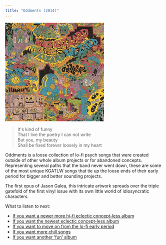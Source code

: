 ```yaml
---
title: "Oddments (2014)"
---
```


![album cover of Oddments](./cover.jpg)

> It's kind of funny  
> That I live the poetry I can not write  
> But you, my beauty  
> Shall be fixed forever loosely in my heart

Oddments is a loose collection of lo-fi psych songs that were created outside of other whole album projects or for abandoned concepts. Representing several paths that the band never went down, these are some of the most unique KGATLW songs that tie up the loose ends of their early period for bigger and better sounding projects.

The first opus of Jason Galea, this intricate artwork spreads over the triple gatefold of the first vinyl issue with its own little world of idiosyncratic characters.

What to listen to next:

*   [If you want a newer more hi-fi eclectic concept-less album](./gumboot-soup)
*   [If you want the newest eclectic concept-less album](./omnium-gatherium)
*   [If you want to move on from the lo-fi early period](./im-in-your-mind-fuzz)
*   [If you want more chill songs](./paper-mache-dream-balloon)
*   [If you want another ‘fun’ album](./fishing-for-fishies)
